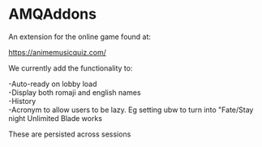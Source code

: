 # AMQAddons

An extension for the online game found at:

https://animemusicquiz.com/

We currently add the functionality to: 

-Auto-ready on lobby load <br>
-Display both romaji and english names <br>
-History <br>
-Acronym to allow users to be lazy. Eg setting ubw to turn into "Fate/Stay night Unlimited Blade works<br>

These are persisted across sessions
